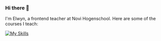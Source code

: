 ### Hi there 👋

I'm Elwyn, a frontend teacher at Novi Hogenschool. 
Here are some of the courses I teach:


[![My Skills](https://skillicons.dev/icons?i=html,css,js,react,figma)](https://skillicons.dev)
